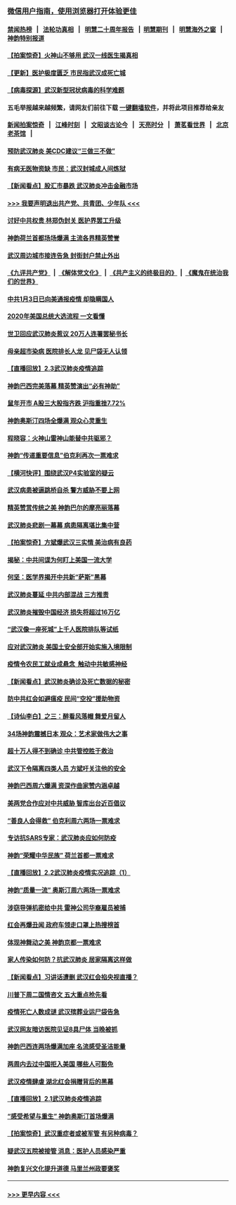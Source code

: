 ### [微信用户指南，使用浏览器打开体验更佳](https://github.com/gfw-breaker/banned-news1/blob/master/indexes/wechat-guide.md?t=0)
#### [禁闻热榜](热点新闻.md?t=0)  &nbsp;&nbsp;|&nbsp;&nbsp; [法轮功真相](https://github.com/gfw-breaker/truth/blob/master/README.md?t=0) &nbsp;&nbsp;|&nbsp;&nbsp; [明慧二十周年报告](https://github.com/gfw-breaker/mh-reports/blob/master/README.md?t=0) &nbsp;&nbsp;|&nbsp;&nbsp;[明慧期刊](https://github.com/gfw-breaker/mh-qikan) &nbsp;&nbsp;|&nbsp;&nbsp; [明慧海外之窗](https://github.com/gfw-breaker/mh-news/blob/master/README.md?t=0) &nbsp;&nbsp;|&nbsp;&nbsp; [神韵特别报道](https://github.com/gfw-breaker/mh-news/blob/master/shenyun.md?t=0)
#### [【拍案惊奇】火神山不够用 武汉一线医生揭真相](../pages/nf4514/n11842682.md?t=02041555) 
#### [【更新】医护极度匮乏 市民指武汉成死亡城](../pages/nf4514/n11801312.md?t=02041555) 
#### [【病毒探源】武汉新型冠状病毒的科学难题](../pages/nf4514/n11842176.md?t=02041555) 
#### 五毛举报越来越频繁，请网友们前往下载 [一键翻墙软件](https://github.com/gfw-breaker/ssr-accounts)，并将此项目推荐给亲友
#### [新闻拍案惊奇](https://github.com/gfw-breaker/banned-news1/blob/master/pages/link4.md) &nbsp;&nbsp;|&nbsp;&nbsp; [江峰时刻](https://github.com/gfw-breaker/banned-news1/blob/master/pages/link4.md) &nbsp;&nbsp;|&nbsp;&nbsp; [文昭谈古论今](https://github.com/gfw-breaker/banned-news1/blob/master/pages/link4.md) &nbsp;&nbsp;|&nbsp;&nbsp; [天亮时分](https://github.com/gfw-breaker/banned-news1/blob/master/pages/link4.md) &nbsp;&nbsp;|&nbsp;&nbsp; [萧茗看世界](https://github.com/gfw-breaker/banned-news1/blob/master/pages/link4.md) &nbsp;&nbsp;|&nbsp;&nbsp; [北京老茶馆](https://github.com/gfw-breaker/banned-news1/blob/master/pages/link4.md) &nbsp;&nbsp;|&nbsp;&nbsp; 
#### [预防武汉肺炎 美CDC建议“三做三不做”](../pages/nf4514/n11842700.md?t=02041555) 
#### [有病无医物资缺 市民：武汉封城成人间炼狱](../pages/nf4514/n11839878.md?t=02041555) 
#### [【新闻看点】股汇市暴跌 武汉肺炎冲击金融市场](../pages/nf4514/n11842216.md?t=02041555) 
#### [>>> 我要声明退出共产党、共青团、少年队 <<<](https://github.com/begood0513/goodnews/blob/master/quit/letter.md) 
#### [讨好中共权贵 林郑伪封关 医护界罢工升级](../pages/nf4514/n11842359.md?t=02041555) 
#### [神韵荷兰首都场场爆满 主流各界精英赞誉](../pages/nf4514/n11842287.md?t=02041555) 
#### [武汉周边城市接连告急 封街封户禁止外出](../pages/nf4514/n11842277.md?t=02041555) 
#### [《九评共产党》](https://github.com/begood0513/9ping.md/blob/master/README.md) &nbsp;|&nbsp; [《解体党文化》](../../../../jtdwh.md/blob/master/README.md)  &nbsp;|&nbsp; [《共产主义的终极目的》](../../../../gczydzjmd.md/blob/master/README.md) &nbsp;|&nbsp; [《魔鬼在统治我们的世界》](../../../../mgztzwmdsj.md/blob/master/README.md) 
#### [中共1月3日已向美通报疫情 却隐瞒国人](../pages/nf4514/n11841978.md?t=02041555) 
#### [2020年美国总统大选流程 一文看懂](../pages/nf4514/n11842056.md?t=02041555) 
#### [世卫回应武汉肺炎惹议 20万人连署罢秘书长](../pages/nf4514/n11841664.md?t=02041555) 
#### [母亲超市染病 医院排长人龙 见尸袋无人认领](../pages/nf4514/n11841762.md?t=02041555) 
#### [【直播回放】2.3武汉肺炎疫情追踪](../pages/nf4514/n11841577.md?t=02041555) 
#### [神韵巴西完美落幕 精英赞演出“必有神助”](../pages/nf4514/n11841240.md?t=02041555) 
#### [鼠年开市 A股三大股指齐跌 沪指重挫7.72%](../pages/nf4514/n11840461.md?t=02041555) 
#### [神韵奥斯汀四场全爆满 观众心灵重生](../pages/nf4514/n11841188.md?t=02041555) 
#### [程晓容：火神山雷神山能替中共驱邪？](../pages/nf4514/n11841031.md?t=02041555) 
#### [神韵“传递重要信息”伯克利再次一票难求](../pages/nf4514/n11841111.md?t=02041555) 
#### [【横河快评】围绕武汉P4实验室的疑云](../pages/nf4514/n11840494.md?t=02041555) 
#### [武汉病患被逼跳桥自杀 警方威胁不要上网](../pages/nf4514/n11838521.md?t=02041555) 
#### [精英赞赏传统之美 神韵巴尔的摩亮丽落幕](../pages/nf4514/n11840858.md?t=02041555) 
#### [武汉肺炎悲剧一幕幕 病患隔离堪比集中营](../pages/nf4514/n11838047.md?t=02041555) 
#### [【拍案惊奇】方斌爆武汉三实情 美治病有良药](../pages/nf4514/n11839984.md?t=02041555) 
#### [揭秘：中共间谍为何盯上美国一流大学](../pages/nf4514/n11840270.md?t=02041555) 
#### [何坚：医学界揭开中共新“萨斯”黑幕](../pages/nf4514/n11839868.md?t=02041555) 
#### [武汉肺炎蔓延 中共内部混战 三方推责](../pages/nf4514/n11839612.md?t=02041555) 
#### [武汉肺炎摧毁中国经济 损失将超过16万亿](../pages/nf4514/n11839723.md?t=02041555) 
#### [“武汉像一座死城”上千人医院排队等试纸](../pages/nf4514/n11839724.md?t=02041555) 
#### [应对武汉肺炎 美国土安全部开始实施入境限制](../pages/nf4514/n11839729.md?t=02041555) 
#### [疫情令农民工就业成悬念  触动中共敏感神经](../pages/nf4514/n11839625.md?t=02041555) 
#### [【新闻看点】武汉肺炎确诊及死亡数据的秘密](../pages/nf4514/n11839539.md?t=02041555) 
#### [防中共红会如避瘟疫 民间“空投”援助物资](../pages/nf4514/n11839313.md?t=02041555) 
#### [【诗仙李白】之三：醉看风落帽 舞爱月留人](../pages/nf4514/n11802452.md?t=02041555) 
#### [34场神韵震撼日本 观众：艺术家做伟大之事](../pages/nf4514/n11839579.md?t=02041555) 
#### [超十万人得不到确诊 中共管控胜于救治](../pages/nf4514/n11838462.md?t=02041555) 
#### [武汉下令隔离四类人员 方斌吁关注他的安全](../pages/nf4514/n11838878.md?t=02041555) 
#### [神韵巴西周六爆满 资深作曲家赞内涵卓越](../pages/nf4514/n11839099.md?t=02041555) 
#### [美两党合作应对中共威胁 智库出台近百倡议](../pages/nf4514/n11838437.md?t=02041555) 
#### [“善良人会得救” 伯克利周六两场一票难求](../pages/nf4514/n11839147.md?t=02041555) 
#### [专访抗SARS专家：武汉肺炎应如何防疫](../pages/nf4514/n11831446.md?t=02041555) 
#### [神韵“荣耀中华民族” 荷兰首都一票难求](../pages/nf4514/n11838821.md?t=02041555) 
#### [【直播回放】2.2武汉肺炎疫情实况追踪（1）](../pages/nf4514/n11838871.md?t=02041555) 
#### [神韵“质量一流” 奥斯汀周六两场一票难求](../pages/nf4514/n11838825.md?t=02041555) 
#### [涉窃导弹机密给中共 雷神公司华裔雇员被捕](../pages/nf4514/n11838129.md?t=02041555) 
#### [红会再爆丑闻 政府车领走口罩上热搜榜首](../pages/nf4514/n11837825.md?t=02041555) 
#### [体现神舞动之美 神韵京都一票难求](../pages/nf4514/n11837766.md?t=02041555) 
#### [家人传染如何防？抗武汉肺炎 居家隔离这样做](../pages/nf4514/n11837622.md?t=02041555) 
#### [【新闻看点】习讲话遭删 武汉红会掐央视直播？](../pages/nf4514/n11837573.md?t=02041555) 
#### [川普下周二国情咨文 五大重点抢先看](../pages/nf4514/n11837512.md?t=02041555) 
#### [疫情死亡人数成谜 武汉殡葬业运尸袋告急](../pages/nf4514/n11837536.md?t=02041555) 
#### [武汉网友暗访医院见证8具尸体 当晚被抓](../pages/nf4514/n11837369.md?t=02041555) 
#### [神韵巴西连两场爆满加座 名流感受圣洁能量](../pages/nf4514/n11837388.md?t=02041555) 
#### [两周内去过中国拒入美国 哪些人可豁免](../pages/nf4514/n11837400.md?t=02041555) 
#### [武汉疫情肆虐 湖北红会捐赠背后的黑幕](../pages/nf4514/n11837092.md?t=02041555) 
#### [【直播回放】2.1武汉肺炎疫情追踪](../pages/nf4514/n11837232.md?t=02041555) 
#### [“感受希望与重生” 神韵奥斯汀首场爆满](../pages/nf4514/n11837129.md?t=02041555) 
#### [【拍案惊奇】武汉重症者或被军管 有另种病毒？](../pages/nf4514/n11836502.md?t=02041555) 
#### [疑武汉五院被接管 消息：医护人员感染严重](../pages/nf4514/n11836088.md?t=02041555) 
#### [神韵复兴文化提升道德 马里兰州政要褒奖](../pages/nf4514/n11836893.md?t=02041555) 

----
#### [ >>> 更早内容 <<< ](../indexes/nf4514-earlier.md)
